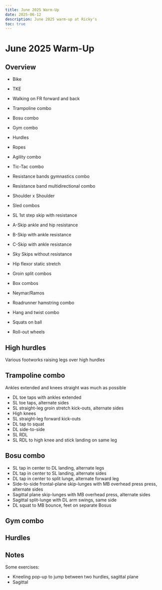 ```yaml
---
title: June 2025 Warm-Up
date: 2025-06-12
description: June 2025 warm-up at Ricky's
toc: true
---
```


# June 2025 Warm-Up

## Overview

- Bike
- TKE
- Walking on FR forward and back
- Trampoline combo
- Bosu combo
- Gym combo
- Hurdles

- Ropes
- Agility combo
- Tic-Tac combo
- Resistance bands gymnastics combo
- Resistance band multidirectional combo
- Shoulder x Shoulder
- Sled combos

- SL 1st step skip with resistance
- A-Skip ankle and hip resistance
- B-Skip with ankle resistance
- C-Skip with ankle resistance
- Sky Skips without resistance
- Hip flexor static stretch
- Groin split combos

- Box combos
- Neymar/Ramos
- Roadrunner hamstring combo
- Hang and twist combo
- Squats on ball
- Roll-out wheels

## High hurdles

Various footworks raising legs over high hurdles

## Trampoline combo

Ankles extended and knees straight was much as possible

- DL toe taps with ankles extended
- SL toe taps, alternate sides
- SL straight-leg groin stretch kick-outs, alternate sides
- High knees
- SL straight-leg forward kick-outs
- DL tap to squat
- DL side-to-side
- SL RDL
- SL RDL to high knee and stick landing on same leg

## Bosu combo

- SL tap in center to DL landing, alternate legs
- DL tap in center to SL landing, alternate sides
- DL tap in center to split lunge, alternate forward leg
- Side-to-side frontal-plane skip-lunges with MB overhead press press, alternate sides
- Sagittal plane skip-lunges with MB overhead press, alternate sides
- Sagittal split-lunge with DL arm swings, same side
- DL squat to MB bounce, feet on separate Bosus

## Gym combo

## Hurdles


## Notes

Some exercises:

- Kneeling pop-up to jump between two hurdles, sagittal plane
- Sagittal 
